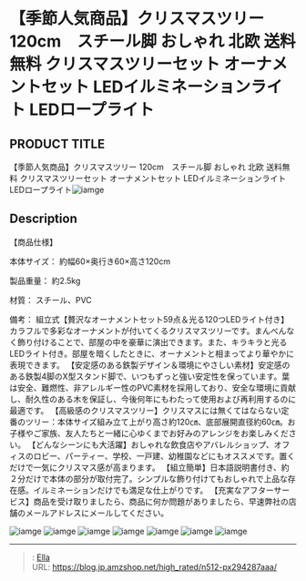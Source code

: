 # 【季節人気商品】クリスマスツリー 120cm　スチール脚 おしゃれ 北欧  送料無料 クリスマスツリーセット オーナメントセット LEDイルミネーションライト LEDロープライト


## PRODUCT TITLE 

【季節人気商品】クリスマスツリー 120cm　スチール脚 おしゃれ 北欧  送料無料 クリスマスツリーセット オーナメントセット LEDイルミネーションライト LEDロープライト![iamge](https://b2bfiles1.gigab2b.cn/image/wkseller/301/20211022_1c66ef556d0ab595b817381fb2be6ce0.jpg)

## Description

【商品仕様】

本体サイズ：
約幅60×奥行き60×高さ120cm

製品重量：
約2.5kg

材質：
スチール、PVC

備考：
組立式【贅沢なオーナメントセット59点＆光る120つLEDライト付き】カラフルで多彩なオーナメントが付いてくるクリスマスツリーです。まんべんなく飾り付けることで、部屋の中を豪華に演出できます。また、キラキラと光るLEDライト付き。部屋を暗くしたときに、オーナメントと相まってより華やかに表現できます。
【安定感のある鉄製デザイン＆環境にやさしい素材】安定感のある鉄製4脚のX型スタンド脚で、いつもずっと強い安定性を保っています。葉は安全、難燃性、非アレルギー性のPVC素材を採用しており、安全な環境に貢献し、耐久性のある木を保証し、今後何年にもわたって使用および再利用するのに最適です。
【高級感のクリスマスツリー】クリスマスには無くてはならない定番のツリー：本体サイズ組み立て上がり高さ約120㎝、底部展開直径約60㎝。お子様やご家族、友人たちと一緒に心ゆくまでお好みのアレンジをお楽しみください。
【どんなシーンにも大活躍】おしゃれな飲食店やアバレルショップ、オフィスのロビー、パーティー、学校、一戸建、幼稚園などにもオススメです。置くだけで一気にクリスマス感が高まります。
【組立簡単】日本語説明書付き、約２分だけで本体の部分が取付完了。シンプルな飾り付けてもおしゃれで上品な存在感。イルミネーションだけでも満足な仕上がりです。
【充実なアフターサービス】商品を受け取りましたら、商品に何か問題がありましたら、早速弊社の店舗のメールアドレスにメールしてください。




![iamge](https://b2bfiles1.gigab2b.cn/image/wkseller/301/20211022_639c901e4e543982e7667f9ffd93ad96.jpg)
![iamge](https://b2bfiles1.gigab2b.cn/image/wkseller/301/20211022_416735cf85097bc56129fb3a3248bc8b.jpg)
![iamge](https://b2bfiles1.gigab2b.cn/image/wkseller/301/20211022_7cbeb7fc3bc0ecc0a74448fd90e6b1b6.jpg)
![iamge](https://b2bfiles1.gigab2b.cn/image/wkseller/301/20211022_dcc54d9d0f0aca1396bd70aecf22d253.jpg)
![iamge](https://b2bfiles1.gigab2b.cn/image/wkseller/301/20211022_5e312384cbc7470a176f1b400493c5ce.jpg)
![iamge](https://b2bfiles1.gigab2b.cn/image/wkseller/301/20211022_844d9d069b0d364708451aac692df473.jpg)
![iamge](https://b2bfiles1.gigab2b.cn/image/wkseller/301/20211022_2c127a2b4ba3831b323cd8d28604d289.jpg)


---

> : [Ella](https://blog.jp.amzshop.net/)  
> URL: https://blog.jp.amzshop.net/high_rated/n512-px294287aaa/  

